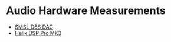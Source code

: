 # Audio Hardware Measurements

- [SMSL D6S DAC](./SMSL_D6S/index.htm)
- [Helix DSP Pro MK3](./Helix_DSP_Pro_MK3/index.htm)
